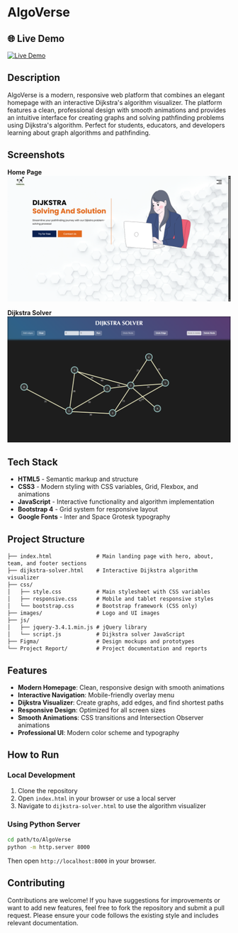 # AlgoVerse

## 🌐 Live Demo

[![Live Demo](https://img.shields.io/badge/Live%20Demo-Visit%20Now-blue?style=for-the-badge&logo=github)](https://harshalself.github.io/AlgoVerse/)

## Description

AlgoVerse is a modern, responsive web platform that combines an elegant homepage with an interactive Dijkstra's algorithm visualizer. The platform features a clean, professional design with smooth animations and provides an intuitive interface for creating graphs and solving pathfinding problems using Dijkstra's algorithm. Perfect for students, educators, and developers learning about graph algorithms and pathfinding.

## Screenshots

**Home Page**
![Home Page](./Screenshot%201.png)

**Dijkstra Solver**
![Dijkstra Solver](./Screenshot%202.png)

## Tech Stack

- **HTML5** - Semantic markup and structure
- **CSS3** - Modern styling with CSS variables, Grid, Flexbox, and animations
- **JavaScript** - Interactive functionality and algorithm implementation
- **Bootstrap 4** - Grid system for responsive layout
- **Google Fonts** - Inter and Space Grotesk typography

## Project Structure

```
├── index.html              # Main landing page with hero, about, team, and footer sections
├── dijkstra-solver.html    # Interactive Dijkstra algorithm visualizer
├── css/
│   ├── style.css           # Main stylesheet with CSS variables
│   ├── responsive.css      # Mobile and tablet responsive styles
│   └── bootstrap.css       # Bootstrap framework (CSS only)
├── images/                 # Logo and UI images
├── js/
│   ├── jquery-3.4.1.min.js # jQuery library
│   └── script.js           # Dijkstra solver JavaScript
├── Figma/                  # Design mockups and prototypes
└── Project Report/         # Project documentation and reports
```

## Features

- **Modern Homepage**: Clean, responsive design with smooth animations
- **Interactive Navigation**: Mobile-friendly overlay menu
- **Dijkstra Visualizer**: Create graphs, add edges, and find shortest paths
- **Responsive Design**: Optimized for all screen sizes
- **Smooth Animations**: CSS transitions and Intersection Observer animations
- **Professional UI**: Modern color scheme and typography

## How to Run

### Local Development

1. Clone the repository
2. Open `index.html` in your browser or use a local server
3. Navigate to `dijkstra-solver.html` to use the algorithm visualizer

### Using Python Server

```bash
cd path/to/AlgoVerse
python -m http.server 8000
```

Then open `http://localhost:8000` in your browser.

## Contributing

Contributions are welcome! If you have suggestions for improvements or want to add new features, feel free to fork the repository and submit a pull request. Please ensure your code follows the existing style and includes relevant documentation.
